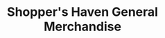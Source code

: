 ---
title: "Shopper's Haven General Merchandise"
url: /caloocan/shoppers-haven-general-merchandise/
shop: convenience
---